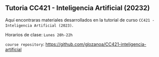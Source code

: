## Tutoria CC421 - Inteligencia Artificial (20232)

Aquí encontraras materiales desarrollados en la tutorial de curso `CC421 - Inteligencia Artificial (2023)`.

Horarios de clase: `Lunes 20h-22h`

`course repository`: https://github.com/glozanoa/CC421-inteligencia-artificial
